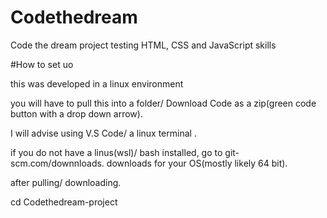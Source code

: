 # Codethedream
Code the dream project testing HTML, CSS and JavaScript skills

#How to set uo

this was developed in a linux environment

you will have to pull this into a folder/ Download Code as a zip(green code button with a drop down arrow).

I will advise using V.S Code/ a linux terminal .

if you do not have a linus(wsl)/ bash installed, go to git-scm.com/downnloads. downloads for your OS(mostly likely 64 bit).

after pulling/ downloading.

cd Codethedream-project
